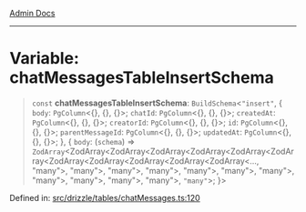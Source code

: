 [Admin Docs](/)

***

# Variable: chatMessagesTableInsertSchema

> `const` **chatMessagesTableInsertSchema**: `BuildSchema`\<`"insert"`, \{ `body`: `PgColumn`\<\{\}, \{\}, \{\}\>; `chatId`: `PgColumn`\<\{\}, \{\}, \{\}\>; `createdAt`: `PgColumn`\<\{\}, \{\}, \{\}\>; `creatorId`: `PgColumn`\<\{\}, \{\}, \{\}\>; `id`: `PgColumn`\<\{\}, \{\}, \{\}\>; `parentMessageId`: `PgColumn`\<\{\}, \{\}, \{\}\>; `updatedAt`: `PgColumn`\<\{\}, \{\}, \{\}\>; \}, \{ `body`: (`schema`) => `ZodArray`\<ZodArray\<ZodArray\<ZodArray\<ZodArray\<ZodArray\<ZodArray\<ZodArray\<ZodArray\<ZodArray\<ZodArray\<ZodArray\<..., "many"\>, "many"\>, "many"\>, "many"\>, "many"\>, "many"\>, "many"\>, "many"\>, "many"\>, "many"\>, "many"\>, `"many"`\>; \}\>

Defined in: [src/drizzle/tables/chatMessages.ts:120](https://github.com/syedali237/talawa-api/blob/aa4e819f67def774740606c7a534dc013cdfe393/src/drizzle/tables/chatMessages.ts#L120)
